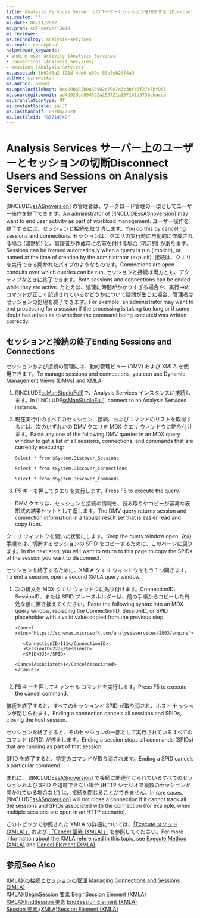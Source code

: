```yaml
---
title: Analysis Services Server 上のユーザーとセッションを切断する |Microsoft Docs
ms.custom: ''
ms.date: 06/13/2017
ms.prod: sql-server-2014
ms.reviewer: ''
ms.technology: analysis-services
ms.topic: conceptual
helpviewer_keywords:
- ending user activity [Analysis Services]
- connections [Analysis Services]
- sessions [Analysis Services]
ms.assetid: 3b0145a2-f21d-4dd0-a09e-83afeb2ff4a9
author: minewiskan
ms.author: owend
ms.openlocfilehash: bac20b663b0a65902c70e7a3c3bfe3f27b7bf061
ms.sourcegitcommit: ad4d92dce894592a259721a1571b1d8736abacdb
ms.translationtype: MT
ms.contentlocale: ja-JP
ms.lasthandoff: 08/04/2020
ms.locfileid: "87714749"
---
```

# <a name="disconnect-users-and-sessions-on-analysis-services-server"></a><span data-ttu-id="f1af6-102">Analysis Services サーバー上のユーザーとセッションの切断</span><span class="sxs-lookup"><span data-stu-id="f1af6-102">Disconnect Users and Sessions on Analysis Services Server</span></span>
  <span data-ttu-id="f1af6-103">[!INCLUDE[ssASnoversion](../../includes/ssasnoversion-md.md)] の管理者は、ワークロード管理の一環としてユーザー操作を終了できます。</span><span class="sxs-lookup"><span data-stu-id="f1af6-103">An administrator of [!INCLUDE[ssASnoversion](../../includes/ssasnoversion-md.md)] may want to end user activity as part of workload management.</span></span> <span data-ttu-id="f1af6-104">ユーザー操作を終了するには、セッションと接続を取り消します。</span><span class="sxs-lookup"><span data-stu-id="f1af6-104">You do this by canceling sessions and connections.</span></span> <span data-ttu-id="f1af6-105">セッションは、クエリの実行時に自動的に作成される場合 (暗黙的) と、管理者が作成時に名前を付ける場合 (明示的) があります。</span><span class="sxs-lookup"><span data-stu-id="f1af6-105">Sessions can be formed automatically when a query is run (implicit), or named at the time of creation by the administrator (explicit).</span></span> <span data-ttu-id="f1af6-106">接続は、クエリを実行できる開かれたパイプのようなものです。</span><span class="sxs-lookup"><span data-stu-id="f1af6-106">Connections are open conduits over which queries can be run.</span></span> <span data-ttu-id="f1af6-107">セッションと接続は両方とも、アクティブなときに終了できます。</span><span class="sxs-lookup"><span data-stu-id="f1af6-107">Both sessions and connections can be ended while they are active.</span></span> <span data-ttu-id="f1af6-108">たとえば、処理に時間がかかりすぎる場合や、実行中のコマンドが正しく記述されているかどうかについて疑問が生じた場合、管理者はセッションの処理を終了できます。</span><span class="sxs-lookup"><span data-stu-id="f1af6-108">For example, an administrator may want to end processing for a session if the processing is taking too long or if some doubt has arisen as to whether the command being executed was written correctly.</span></span>  
  
## <a name="ending-sessions-and-connections"></a><span data-ttu-id="f1af6-109">セッションと接続の終了</span><span class="sxs-lookup"><span data-stu-id="f1af6-109">Ending Sessions and Connections</span></span>  
 <span data-ttu-id="f1af6-110">セッションおよび接続の管理には、動的管理ビュー (DMV) および XMLA を使用できます。</span><span class="sxs-lookup"><span data-stu-id="f1af6-110">To manage sessions and connections, you can use Dynamic Management Views (DMVs) and XMLA:</span></span>  
  
1.  <span data-ttu-id="f1af6-111">[!INCLUDE[ssManStudioFull](../../includes/ssmanstudiofull-md.md)]で、Analysis Services インスタンスに接続します。</span><span class="sxs-lookup"><span data-stu-id="f1af6-111">In [!INCLUDE[ssManStudioFull](../../includes/ssmanstudiofull-md.md)], connect to an Analysis Services instance.</span></span>  
  
2.  <span data-ttu-id="f1af6-112">現在実行中のすべてのセッション、接続、およびコマンドのリストを取得するには、次のいずれかの DMV クエリを MDX クエリ ウィンドウに貼り付けます。</span><span class="sxs-lookup"><span data-stu-id="f1af6-112">Paste any one of the following DMV queries in an MDX query window to get a list of all sessions, connections, and commands that are currently executing:</span></span>  
  
     `Select * from $System.Discover_Sessions`  
  
     `Select * from $System.Discover_Connections`  
  
     `Select * from $System.Discover_Commands`  
  
3.  <span data-ttu-id="f1af6-113">F5 キーを押してクエリを実行します。</span><span class="sxs-lookup"><span data-stu-id="f1af6-113">Press F5 to execute the query.</span></span>  
  
     <span data-ttu-id="f1af6-114">DMV クエリは、セッションと接続の情報を、読み取りやコピーが容易な表形式の結果セットとして返します。</span><span class="sxs-lookup"><span data-stu-id="f1af6-114">The DMV query returns session and connection information in a tabular result set that is easier read and copy from.</span></span>  
  
 <span data-ttu-id="f1af6-115">クエリ ウィンドウを開いた状態にします。</span><span class="sxs-lookup"><span data-stu-id="f1af6-115">Keep the query window open.</span></span> <span data-ttu-id="f1af6-116">次の手順では、切断するセッションの SPID をコピーするために、このページに戻ります。</span><span class="sxs-lookup"><span data-stu-id="f1af6-116">In the next step, you will want to return to this page to copy the SPIDs of the session you want to disconnect.</span></span>  
  
 <span data-ttu-id="f1af6-117">セッションを終了するために、XMLA クエリ ウィンドウをもう 1 つ開きます。</span><span class="sxs-lookup"><span data-stu-id="f1af6-117">To end a session, open a second XMLA query window.</span></span>  
  
1.  <span data-ttu-id="f1af6-118">次の構文を MDX クエリ ウィンドウに貼り付けます。ConnectionID、SessionID、または SPID プレースホルダーは、前の手順からコピーした有効な値に置き換えてください。</span><span class="sxs-lookup"><span data-stu-id="f1af6-118">Paste the following syntax into an MDX query window, replacing the ConnectionID, SessionID, or SPID placeholder with a valid value copied from the previous step.</span></span>  
  
    ```  
    <Cancel xmlns="https://schemas.microsoft.com/analysisservices/2003/engine">  
  
       <ConnectionID>111</ConnectionID>  
       <SessionID>222</SessionID>  
       <SPID>333</SPID>  
  
    <CancelAssociated>1</CancelAssociated>  
    </Cancel>  
  
    ```  
  
2.  <span data-ttu-id="f1af6-119">F5 キーを押してキャンセル コマンドを実行します。</span><span class="sxs-lookup"><span data-stu-id="f1af6-119">Press F5 to execute the cancel command.</span></span>  
  
 <span data-ttu-id="f1af6-120">接続を終了すると、すべてのセッションと SPID が取り消され、ホスト セッションが閉じられます。</span><span class="sxs-lookup"><span data-stu-id="f1af6-120">Ending a connection cancels all sessions and SPIDs, closing the host session.</span></span>  
  
 <span data-ttu-id="f1af6-121">セッションを終了すると、そのセッションの一部として実行されているすべてのコマンド (SPID) が停止します。</span><span class="sxs-lookup"><span data-stu-id="f1af6-121">Ending a session stops all commands (SPIDs) that are running as part of that session.</span></span>  
  
 <span data-ttu-id="f1af6-122">SPID を終了すると、特定のコマンドが取り消されます。</span><span class="sxs-lookup"><span data-stu-id="f1af6-122">Ending a SPID cancels a particular commend.</span></span>  
  
 <span data-ttu-id="f1af6-123">まれに、 [!INCLUDE[ssASnoversion](../../includes/ssasnoversion-md.md)] で接続に関連付けられているすべてのセッションおよび SPID を追跡できない場合 (HTTP シナリオで複数のセッションが開かれている場合など) は、接続を閉じることができません。</span><span class="sxs-lookup"><span data-stu-id="f1af6-123">In rare cases, [!INCLUDE[ssASnoversion](../../includes/ssasnoversion-md.md)] will not close a connection if it cannot track all the sessions and SPIDs associated with the connection (for example, when multiple sessions are open in an HTTP scenario).</span></span>  
  
 <span data-ttu-id="f1af6-124">このトピックで参照された XMLA の詳細については、[「Execute メソッド (XMLA)」](https://docs.microsoft.com/bi-reference/xmla/xml-elements-methods-execute) および [「Cancel 要素 (XMLA)」](https://docs.microsoft.com/bi-reference/xmla/xml-elements-commands/cancel-element-xmla) を参照してください。</span><span class="sxs-lookup"><span data-stu-id="f1af6-124">For more information about the XMLA referenced in this topic, see [Execute Method &#40;XMLA&#41;](https://docs.microsoft.com/bi-reference/xmla/xml-elements-methods-execute) and [Cancel Element &#40;XMLA&#41;](https://docs.microsoft.com/bi-reference/xmla/xml-elements-commands/cancel-element-xmla).</span></span>  
  
## <a name="see-also"></a><span data-ttu-id="f1af6-125">参照</span><span class="sxs-lookup"><span data-stu-id="f1af6-125">See Also</span></span>  
 <span data-ttu-id="f1af6-126">[XMLA&#41;&#40;の接続とセッションの管理](../multidimensional-models-scripting-language-assl-xmla/managing-connections-and-sessions-xmla.md) </span><span class="sxs-lookup"><span data-stu-id="f1af6-126">[Managing Connections and Sessions &#40;XMLA&#41;](../multidimensional-models-scripting-language-assl-xmla/managing-connections-and-sessions-xmla.md) </span></span>  
 <span data-ttu-id="f1af6-127">[XMLA&#41;&#40;BeginSession 要素](https://docs.microsoft.com/bi-reference/xmla/xml-elements-headers/beginsession-element-xmla) </span><span class="sxs-lookup"><span data-stu-id="f1af6-127">[BeginSession Element &#40;XMLA&#41;](https://docs.microsoft.com/bi-reference/xmla/xml-elements-headers/beginsession-element-xmla) </span></span>  
 <span data-ttu-id="f1af6-128">[XMLA&#41;&#40;EndSession 要素](https://docs.microsoft.com/bi-reference/xmla/xml-elements-headers/endsession-element-xmla) </span><span class="sxs-lookup"><span data-stu-id="f1af6-128">[EndSession Element &#40;XMLA&#41;](https://docs.microsoft.com/bi-reference/xmla/xml-elements-headers/endsession-element-xmla) </span></span>  
 [<span data-ttu-id="f1af6-129">Session 要素 (XMLA)</span><span class="sxs-lookup"><span data-stu-id="f1af6-129">Session Element &#40;XMLA&#41;</span></span>](https://docs.microsoft.com/bi-reference/xmla/xml-elements-headers/session-element-xmla)  
  
  
